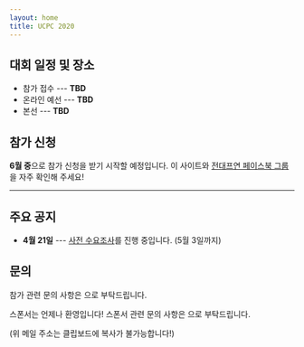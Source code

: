 ```yaml
---
layout: home
title: UCPC 2020
---
```


## 대회 일정 및 장소

 * 참가 접수 --- **TBD**
 * 온라인 예선 --- **TBD**
 * 본선 --- **TBD**

## 참가 신청

**6월 중**으로 참가 신청을 받기 시작할 예정입니다.
이 사이트와 [전대프연 페이스북 그룹](https://www.facebook.com/groups/ucpc.korea)을 자주 확인해 주세요!

---

## 주요 공지

* **4월 21일** --- [사전 수요조사](https://forms.gle/XjjWAn3BkBwBULMU9)를 진행 중입니다. (5월 3일까지)

## 문의

참가 관련 문의 사항은 <a href="#" class="mail-address" data-name="contact" data-domain="ucpc" data-tld="me" onclick="window.location.href = 'mailto:' + this.dataset.name + '@' + this.dataset.domain + '.' + this.dataset.tld"></a>으로 부탁드립니다.

스폰서는 언제나 환영입니다! 스폰서 관련 문의 사항은 <a href="#" class="mail-address" data-name="sponsor" data-domain="ucpc" data-tld="me" onclick="window.location.href = 'mailto:' + this.dataset.name + '@' + this.dataset.domain + '.' + this.dataset.tld"></a>으로 부탁드립니다.

(위 메일 주소는 클립보드에 복사가 불가능합니다!)
